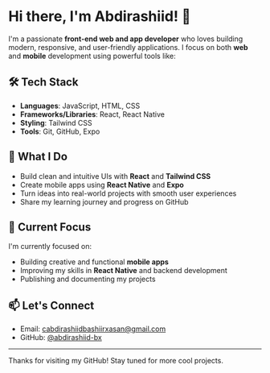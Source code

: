 # Hi there, I'm Abdirashiid! 👋

I'm a passionate **front-end web and app developer** who loves building modern, responsive, and user-friendly applications. I focus on both **web** and **mobile** development using powerful tools like:

## 🛠️ Tech Stack

- **Languages**: JavaScript, HTML, CSS  
- **Frameworks/Libraries**: React, React Native  
- **Styling**: Tailwind CSS  
- **Tools**: Git, GitHub, Expo  

## 🚀 What I Do

- Build clean and intuitive UIs with **React** and **Tailwind CSS**
- Create mobile apps using **React Native** and **Expo**
- Turn ideas into real-world projects with smooth user experiences
- Share my learning journey and progress on GitHub

## 📌 Current Focus

I'm currently focused on:
- Building creative and functional **mobile apps**
- Improving my skills in **React Native** and backend development
- Publishing and documenting my projects

## 📫 Let's Connect

- Email: cabdirashiidbashiirxasan@gmail.com  
- GitHub: [@abdirashiid-bx](https://github.com/abdirashiid-bx)

---

Thanks for visiting my GitHub! Stay tuned for more cool projects.
